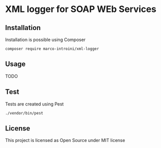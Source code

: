 # XML logger for SOAP WEb Services

## Installation

Installation is possible using Composer

```
composer require marco-introini/xml-logger
```

## Usage

TODO

## Test

Tests are created using Pest

```
./vendor/bin/pest
```

## License

This project is licensed as Open Source under MIT license